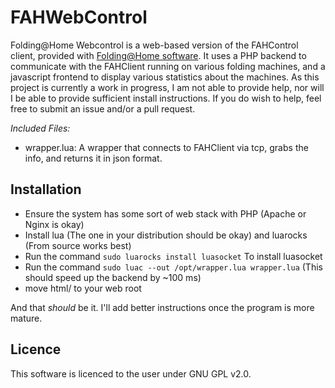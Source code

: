 # FAHWebControl

Folding@Home Webcontrol is a web-based version of the FAHControl client, provided with [Folding@Home software](http://folding.stanford.edu/home/). It uses a PHP backend to communicate with the FAHClient running on various folding machines, and a javascript frontend to display various statistics about the machines. As this project is currently a work in progress, I am not able to provide help, nor will I be able to provide sufficient install instructions. If you do wish to help, feel free to submit an issue and/or a pull request.

*Included Files:*

* wrapper.lua: A wrapper that connects to FAHClient via tcp, grabs the info, and returns it in json format. 

## Installation

* Ensure the system has some sort of web stack with PHP (Apache or Nginx is okay)
* Install lua (The one in your distribution should be okay) and luarocks (From source works best)
* Run the command ```sudo luarocks install luasocket``` To install luasocket
* Run the command ```sudo luac --out /opt/wrapper.lua wrapper.lua``` (This should speed up the backend by ~100 ms)
* move html/ to your web root

And that _should_ be it. I'll add better instructions once the program is more mature.

## Licence 

This software is licenced to the user under GNU GPL v2.0.

